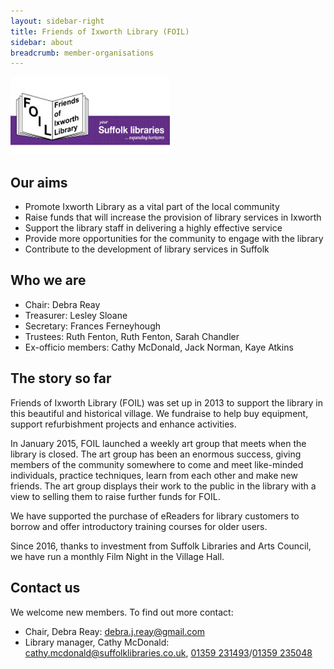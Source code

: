 ```yaml
---
layout: sidebar-right
title: Friends of Ixworth Library (FOIL)
sidebar: about
breadcrumb: member-organisations
---
```

![Friends of Ixworth Library (FOIL) logo](/images/article/logo-friends-of-ixworth-library-foil.jpg)

## Our aims

* Promote Ixworth Library as a vital part of the local community
* Raise funds that will increase the provision of library services in Ixworth
* Support the library staff in delivering a highly effective service
* Provide more opportunities for the community to engage with the library
* Contribute to the development of library services in Suffolk

## Who we are

* Chair: Debra Reay
* Treasurer: Lesley Sloane
* Secretary: Frances Ferneyhough
* Trustees: Ruth Fenton, Ruth Fenton, Sarah Chandler
* Ex-officio members: Cathy McDonald, Jack Norman, Kaye Atkins


## The story so far

Friends of Ixworth Library (FOIL) was set up in 2013 to support the library in this beautiful and historical village. We fundraise to help buy equipment, support refurbishment projects and enhance activities.

In January 2015, FOIL launched a weekly art group that meets when the library is closed. The art group has been an enormous success, giving members of the community somewhere to come and meet like-minded individuals, practice techniques, learn from each other and make new friends. The art group displays their work to the public in the library with a view to selling them to raise further funds for FOIL.

We have supported the purchase of eReaders for library customers to borrow and offer introductory training courses for older users.

Since 2016, thanks to investment from Suffolk Libraries and Arts Council, we have run a monthly Film Night in the Village Hall.

## Contact us

We welcome new members. To find out more contact:

* Chair, Debra Reay: debra.j.reay@gmail.com
* Library manager, Cathy McDonald: cathy.mcdonald@suffolklibraries.co.uk, [01359 231493](tel:01359231493)/[01359 235048](tel:01359235048)
